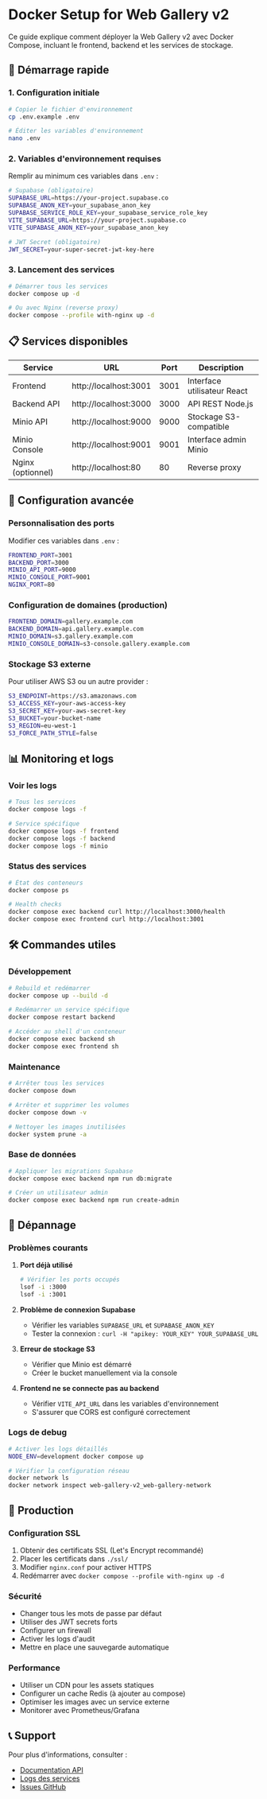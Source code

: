 # Docker Setup for Web Gallery v2

Ce guide explique comment déployer la Web Gallery v2 avec Docker Compose, incluant le frontend, backend et les services de stockage.

## 🚀 Démarrage rapide

### 1. Configuration initiale

```bash
# Copier le fichier d'environnement
cp .env.example .env

# Éditer les variables d'environnement
nano .env
```

### 2. Variables d'environnement requises

Remplir au minimum ces variables dans `.env` :

```bash
# Supabase (obligatoire)
SUPABASE_URL=https://your-project.supabase.co
SUPABASE_ANON_KEY=your_supabase_anon_key
SUPABASE_SERVICE_ROLE_KEY=your_supabase_service_role_key
VITE_SUPABASE_URL=https://your-project.supabase.co
VITE_SUPABASE_ANON_KEY=your_supabase_anon_key

# JWT Secret (obligatoire)
JWT_SECRET=your-super-secret-jwt-key-here
```

### 3. Lancement des services

```bash
# Démarrer tous les services
docker compose up -d

# Ou avec Nginx (reverse proxy)
docker compose --profile with-nginx up -d
```

## 📋 Services disponibles

| Service | URL | Port | Description |
|---------|-----|------|-------------|
| Frontend | http://localhost:3001 | 3001 | Interface utilisateur React |
| Backend API | http://localhost:3000 | 3000 | API REST Node.js |
| Minio API | http://localhost:9000 | 9000 | Stockage S3-compatible |
| Minio Console | http://localhost:9001 | 9001 | Interface admin Minio |
| Nginx (optionnel) | http://localhost:80 | 80 | Reverse proxy |

## 🔧 Configuration avancée

### Personnalisation des ports

Modifier ces variables dans `.env` :

```bash
FRONTEND_PORT=3001
BACKEND_PORT=3000
MINIO_API_PORT=9000
MINIO_CONSOLE_PORT=9001
NGINX_PORT=80
```

### Configuration de domaines (production)

```bash
FRONTEND_DOMAIN=gallery.example.com
BACKEND_DOMAIN=api.gallery.example.com
MINIO_DOMAIN=s3.gallery.example.com
MINIO_CONSOLE_DOMAIN=s3-console.gallery.example.com
```

### Stockage S3 externe

Pour utiliser AWS S3 ou un autre provider :

```bash
S3_ENDPOINT=https://s3.amazonaws.com
S3_ACCESS_KEY=your-aws-access-key
S3_SECRET_KEY=your-aws-secret-key
S3_BUCKET=your-bucket-name
S3_REGION=eu-west-1
S3_FORCE_PATH_STYLE=false
```

## 📊 Monitoring et logs

### Voir les logs

```bash
# Tous les services
docker compose logs -f

# Service spécifique
docker compose logs -f frontend
docker compose logs -f backend
docker compose logs -f minio
```

### Status des services

```bash
# État des conteneurs
docker compose ps

# Health checks
docker compose exec backend curl http://localhost:3000/health
docker compose exec frontend curl http://localhost:3001
```

## 🛠️ Commandes utiles

### Développement

```bash
# Rebuild et redémarrer
docker compose up --build -d

# Redémarrer un service spécifique
docker compose restart backend

# Accéder au shell d'un conteneur
docker compose exec backend sh
docker compose exec frontend sh
```

### Maintenance

```bash
# Arrêter tous les services
docker compose down

# Arrêter et supprimer les volumes
docker compose down -v

# Nettoyer les images inutilisées
docker system prune -a
```

### Base de données

```bash
# Appliquer les migrations Supabase
docker compose exec backend npm run db:migrate

# Créer un utilisateur admin
docker compose exec backend npm run create-admin
```

## 🐛 Dépannage

### Problèmes courants

1. **Port déjà utilisé**
   ```bash
   # Vérifier les ports occupés
   lsof -i :3000
   lsof -i :3001
   ```

2. **Problème de connexion Supabase**
   - Vérifier les variables `SUPABASE_URL` et `SUPABASE_ANON_KEY`
   - Tester la connexion : `curl -H "apikey: YOUR_KEY" YOUR_SUPABASE_URL`

3. **Erreur de stockage S3**
   - Vérifier que Minio est démarré
   - Créer le bucket manuellement via la console

4. **Frontend ne se connecte pas au backend**
   - Vérifier `VITE_API_URL` dans les variables d'environnement
   - S'assurer que CORS est configuré correctement

### Logs de debug

```bash
# Activer les logs détaillés
NODE_ENV=development docker compose up

# Vérifier la configuration réseau
docker network ls
docker network inspect web-gallery-v2_web-gallery-network
```

## 🚦 Production

### Configuration SSL

1. Obtenir des certificats SSL (Let's Encrypt recommandé)
2. Placer les certificats dans `./ssl/`
3. Modifier `nginx.conf` pour activer HTTPS
4. Redémarrer avec `docker compose --profile with-nginx up -d`

### Sécurité

- Changer tous les mots de passe par défaut
- Utiliser des JWT secrets forts
- Configurer un firewall
- Activer les logs d'audit
- Mettre en place une sauvegarde automatique

### Performance

- Utiliser un CDN pour les assets statiques
- Configurer un cache Redis (à ajouter au compose)
- Optimiser les images avec un service externe
- Monitorer avec Prometheus/Grafana

## 📞 Support

Pour plus d'informations, consulter :
- [Documentation API](http://localhost:3000/api-docs)
- [Logs des services](#monitoring-et-logs)
- [Issues GitHub](https://github.com/your-repo/issues)